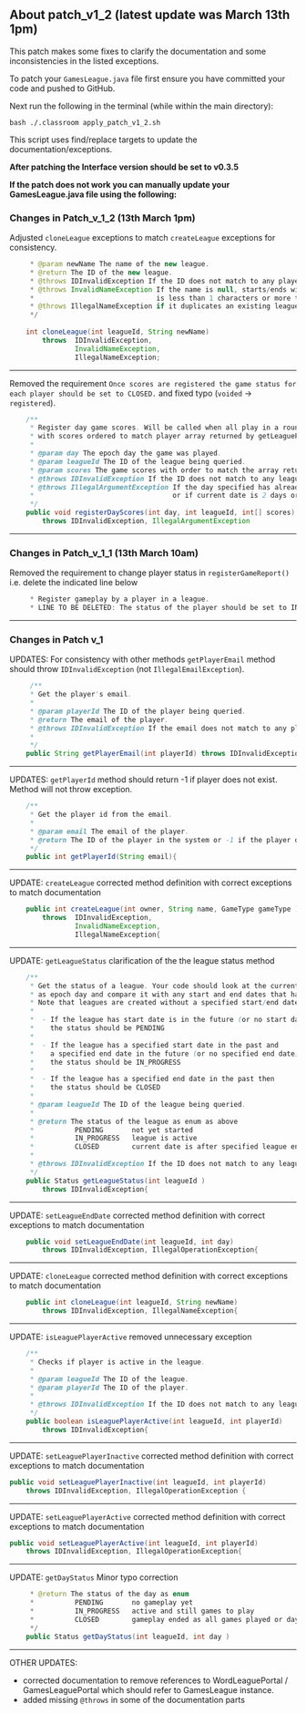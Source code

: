 ## About patch_v1_2 (latest update was March 13th 1pm)

This patch makes some fixes to clarify the documentation and some inconsistencies in the listed exceptions.

To patch your `GamesLeague.java` file first ensure you have committed your code and pushed to GitHub.

Next run the following in the terminal (while within the main directory):

```
bash ./.classroom apply_patch_v1_2.sh
```

This script uses find/replace targets to update the documentation/exceptions.

**After patching the Interface version should be set to v0.3.5**

**If the patch does not work you can manually update your GamesLeague.java file using the following:**

### Changes in Patch_v_1_2 (13th March 1pm)

Adjusted `cloneLeague` exceptions to match `createLeague` exceptions for consistency.

```java
     * @param newName The name of the new league.
     * @return The ID of the new league.
     * @throws IDInvalidException If the ID does not match to any player in the system.
     * @throws InvalidNameException If the name is null, starts/ends with whitespace, 
     *                              is less than 1 characters or more than 20 characters.
     * @throws IllegalNameException if it duplicates an existing league name
     */
    
    int cloneLeague(int leagueId, String newName)
        throws  IDInvalidException,
                InvalidNameException, 
                IllegalNameException;
```

-------

Removed the requirement `Once scores are registered the game status for each player should be set to CLOSED.` and fixed typo (`voided` -> `registered`).

```java
    /**
     * Register day game scores. Will be called when all play in a round is complete.
     * with scores ordered to match player array returned by getLeaguePlayers().
     * 
     * @param day The epoch day the game was played.
     * @param leagueId The ID of the league being queried.
     * @param scores The game scores with order to match the array returned by getLeaguePlayers().
     * @throws IDInvalidException If the ID does not match to any league in the system.
     * @throws IllegalArgumentException If the day specified has already been closed,
     *                                  or if current date is 2 days or more after the day being registered.
     */
    public void registerDayScores(int day, int leagueId, int[] scores) 
        throws IDInvalidException, IllegalArgumentException
```
-------

### Changes in Patch_v_1_1 (13th March 10am)

Removed the requirement to change player status in `registerGameReport()` i.e. delete the indicated line below

```java
     * Register gameplay by a player in a league. 
     * LINE TO BE DELETED: The status of the player should be set to IN_PROGRESS.
```

-------

### Changes in Patch v_1

UPDATES: For consistency with other methods `getPlayerEmail` method should throw `IDInvalidException` (not `IllegalEmailException`).

```java
     /**
     * Get the player's email.
     * 
     * @param playerId The ID of the player being queried.
     * @return The email of the player.
     * @throws IDInvalidException If the email does not match to any player in the system.
     * 
     */
    public String getPlayerEmail(int playerId) throws IDInvalidException{"""
```
    
-------

UPDATES: `getPlayerId` method should return -1 if player does not exist. Method will not throw exception.

```java
    /**
     * Get the player id from the email.
     *
     * @param email The email of the player.
     * @return The ID of the player in the system or -1 if the player does not exist.
     */
    public int getPlayerId(String email){
 ```

-------

UPDATE: `createLeague` corrected method definition with correct exceptions to match documentation

```java
    public int createLeague(int owner, String name, GameType gameType ) 
        throws  IDInvalidException, 
                InvalidNameException, 
                IllegalNameException{
```

--------

UPDATE: `getLeagueStatus` clarification of the the league status method

```java
    /**
     * Get the status of a league. Your code should look at the current local date
     * as epoch day and compare it with any start and end dates that have been set for the league
     * Note that leagues are created without a specified start/end date
     * 
     *  - If the league has start date is in the future (or no start date specified)
     *    the status should be PENDING
     * 
     *  - If the league has a specified start date in the past and 
     *    a specified end date in the future (or no specified end date) then 
     *    the status should be IN_PROGRESS
     * 
     *  - If the league has a specified end date in the past then
     *    the status should be CLOSED
     * 
     * @param leagueId The ID of the league being queried.
     * 
     * @return The status of the league as enum as above
     *          PENDING       not yet started
     *          IN_PROGRESS   league is active
     *          CLOSED        current date is after specified league end date 
     *  
     * @throws IDInvalidException If the ID does not match to any league in the system.
     */
    public Status getLeagueStatus(int leagueId ) 
        throws IDInvalidException{
```

--------

UPDATE: `setLeagueEndDate` corrected method definition with correct exceptions to match documentation

```java
    public void setLeagueEndDate(int leagueId, int day) 
        throws IDInvalidException, IllegalOperationException{
```

--------

UPDATE: `cloneLeague` corrected method definition with correct exceptions to match documentation

```java
    public int cloneLeague(int leagueId, String newName) 
        throws IDInvalidException, IllegalNameException{
```

--------

UPDATE: `isLeaguePlayerActive` removed unnecessary exception

```java
    /**
     * Checks if player is active in the league.
     * 
     * @param leagueId The ID of the league.
     * @param playerId The ID of the player.
     * 
     * @throws IDInvalidException If the ID does not match to any league or player in the league.
     */
    public boolean isLeaguePlayerActive(int leagueId, int playerId) 
        throws IDInvalidException{
```

---------

UPDATE: `setLeaguePlayerInactive` corrected method definition with correct exceptions to match documentation

```java
public void setLeaguePlayerInactive(int leagueId, int playerId) 
    throws IDInvalidException, IllegalOperationException {
```

--------

UPDATE: `setLeaguePlayerActive` corrected method definition with correct exceptions to match documentation

```java
public void setLeaguePlayerActive(int leagueId, int playerId) 
    throws IDInvalidException, IllegalOperationException{

```

---------

UPDATE: `getDayStatus` Minor typo correction

```java
     * @return The status of the day as enum
     *          PENDING       no gameplay yet
     *          IN_PROGRESS   active and still games to play
     *          CLOSED        gameplay ended as all games played or day ended   
     */
    public Status getDayStatus(int leagueId, int day ) 
```

----------

OTHER UPDATES: 

 - corrected documentation to remove references to WordLeaguePortal / GamesLeaguePortal which should refer to GamesLeague instance.
 - added missing `@throws` in some of the documentation parts
